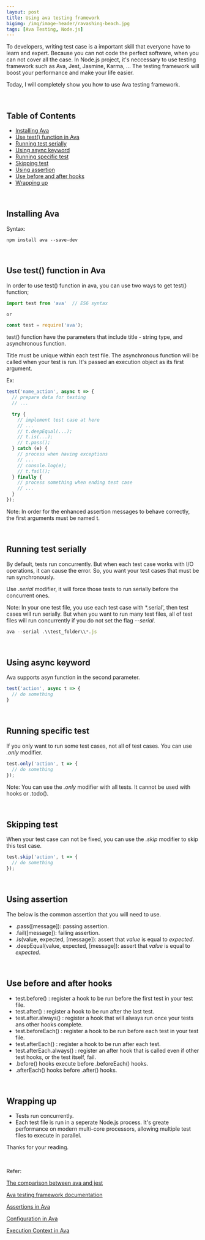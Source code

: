 ```yaml
---
layout: post
title: Using ava testing framework
bigimg: /img/image-header/ravashing-beach.jpg
tags: [Ava Testing, Node.js]
---
```


To developers, writing test case is a important skill that everyone have to learn and expert. Because you can not code the perfect software, when you can not cover all the case. In Node.js project, it's neccessary to use testing framework such as Ava, Jest, Jasmine, Karma, ... The testing framework will boost your performance and make your life easier. 

Today, I will completely show you how to use Ava testing framework. 

<br>

## Table of Contents
- [Installing Ava](#installing-ava)
- [Use test() function in Ava](#use-test()-function-in-ava)
- [Running test serially](#running-test-serially)
- [Using async keyword](#using-async-keyword)
- [Running specific test](#running-specific-test)
- [Skipping test](#skipping-test)
- [Using assertion](#using-assertion)
- [Use before and after hooks](#use-before-and-after-hooks)
- [Wrapping up](#wrapping-up)

<br>

## Installing Ava
Syntax: 

```
npm install ava --save-dev
```

<br>

## Use test() function in Ava
In order to use test() function in ava, you can use two ways to get test() function; 

```Javascript
import test from 'ava'  // ES6 syntax

or 

const test = require('ava');
```

test() function have the parameters that include title - string type, and asynchronous function. 

Title must be unique within each test file. The asynchronous function will be called when your test is run. It's passed an execution object as its first argument. 

Ex: 

```Javascript
test('name_action', async t => {
  // prepare data for testing
  // ...

  try {
    // implement test case at here 
    // ... 
    // t.deepEqual(...);
    // t.is(...);
    // t.pass();
  } catch (e) {
    // process when having exceptions
    // ... 
    // console.log(e);
    // t.fail();
  } finally {
    // process something when ending test case 
    // ...
  }
});
```

Note: In order for the enhanced assertion messages to behave correctly, the first arguments must be named t. 

<br>

## Running test serially
By default, tests run concurrently. But when each test case works with I/O operations, it can cause the error. So, you want your test cases that must be run synchronously. 

Use *.serial* modifier, it will force those tests to run serially before the concurrent ones.

Note: In your one test file, you use each test case with *.serial', then test cases will run serially. But when you want to run many test files, all of test files will run concurrently if you do not set the flag *--serial*. 

```Javascript
ava --serial .\\test_folder\\*.js
```

<br>

## Using async keyword
Ava supports asyn function in the second parameter. 

```Javascript
test('action', async t => {
  // do something 
}
```

<br>

## Running specific test
If you only want to run some test cases, not all of test cases. You can use *.only* modifier. 

```Javascript
test.only('action', t => {
  // do something
});
```

Note: You can use the *.only* modifier with all tests. It cannot be used with hooks or .todo().

<br>

## Skipping test
When your test case can not be fixed, you can use the *.skip* modifier to skip this test case. 

```Javascript
test.skip('action', t => {
  // do something
});
```

<br>

## Using assertion
The below is the common assertion that you will need to use. 
- .pass([message]): passing assertion.
- .fail([message]): failing assertion.
- .is(value, expected, [message]): assert that *value* is equal to *expected*.
- .deepEqual(value, expected, [message]): assert that *value* is equal to *expected*.

<br>

## Use before and after hooks
- test.before()           : register a hook to be run before the first test in your test file. 
- test.after()            : register a hook to be run after the last test. 
- test.after.always()     : register a hook that will always run once your tests ans other hooks complete.
- test.beforeEach()       : register a hook to be run before each test in your test file. 
- test.afterEach()        : register a hook to be run after each test.
- test.afterEach.always() : register an after hook that is called even if other test hooks, or the test itself, fail.
- .before() hooks execute before .beforeEach() hooks.
- .afterEach() hooks before .after() hooks.

<br>

## Wrapping up
- Tests run concurrently.
- Each test file is run in a seperate Node.js process. It's greate performance on modern multi-core processors, allowing multiple test files to execute in parallel.

Thanks for your reading.

<br>

Refer: 

[The comparison between ava and jest](https://stackshare.io/stackups/ava-vs-jest)

[Ava testing framework documentation](https://github.com/avajs/ava)

[Assertions in Ava](https://github.com/avajs/ava/blob/master/docs/03-assertions.md)

[Configuration in Ava](https://github.com/avajs/ava/blob/master/docs/06-configuration.md)

[Execution Context in Ava](https://github.com/avajs/ava/blob/master/docs/02-execution-context.md)